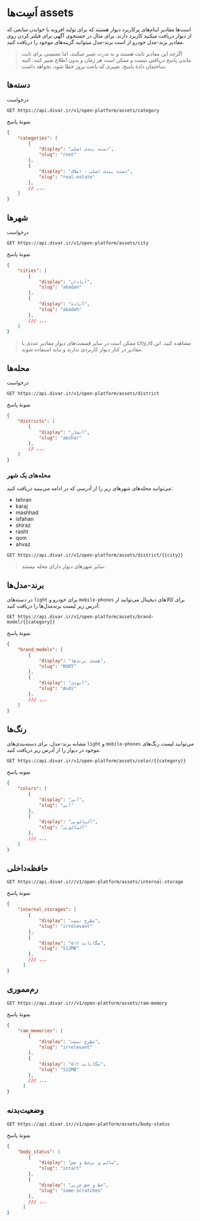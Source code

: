# اَسِت‌ها assets

است‌ها مقادیر اینام‌های پرکاربرد دیوار هستند که برای تولید افزونه یا خواندن
منابعی که از دیوار دریافت میکنید کاربرد دارند. برای مثال در جستجوی آگهی برای
فیلتر کردن روی مقادیر برند-مدل خودرو از است برند-مدل میتوانید گزینه‌های موجود را دریافت کنید.

> اگرچه این مقادیر ثابت هستند و به ندرت تغییر میکنند، اما تضمینی برای ثابت ماندن پاسخ دریافتی نیست و ممکن است هر زمان و بدون اطلاع تغییر کنند.
> البته ساختمان دادهٔ پاسخ، تغییری که باعث بروز خطا شود، نخواهد داشت.

## دسته‌ها

درخواست

```http
GET https://api.divar.ir/v1/open-platform/assets/category
```

نمونهٔ پاسخ

```JSON
{
    "categories": [
        {
            "display": "دسته بندی اصلی",
            "slug": "root"
        },
        {
            "display": "دسته بندی اصلی - املاک",
            "slug": "real-estate"
        },
        // ...
    ]
}
```

## شهرها

درخواست

```http
GET https://api.divar.ir/v1/open-platform/assets/city
```

نمونهٔ پاسخ

```JSON
{
    "cities": [
        {
            "display": "آبادان",
            "slug": "abadan"
        },
        {
            "display": "آباده",
            "slug": "abadeh"
        },
        /// ...
    ]
}
```

> ممکن است در سایر قسمت‌های دیوار مقادیر عددی یا city_id مشاهده کنید. این مقادیر در کنار دیوار کاربردی ندارند و نباید
> استفاده شوند.

## محله‌ها

درخواست

```http request
GET https://api.divar.ir/v1/open-platform/assets/district
```

نمونهٔ پاسخ

```JSON
{
    "districts": [
        {
            "display": "آبشار",
            "slug": "abshar"
        },
        // ...
    ]
}
```

### محله‌های یک شهر
می‌توانید محله‌های شهرهای زیر را از آدرسی که در ادامه می‌بینید دریافت کنید:
- tehran
- karaj
- mashhad
- isfahan
- shiraz
- rasht
- qom
- ahvaz

```http request
GET https://api.divar.ir/v1/open-platform/assets/district/{{city}}
```

> سایر شهرهای دیوار دارای محله نیستند.

## برند-مدل‌ها

در دسته‌های `light` برای خودرو و `mobile-phones` برای کالاهای دیجیتال می‌توانید از آدرس زیر لیست برند‌مدل‌ها را دریافت کنید:

```http request
GET https://api.divar.ir/v1/open-platform/assets/brand-model/{{category}}
```

نمونهٔ پاسخ

```JSON
{
    "brand_models": [
        {
            "display": "همه‌ی برند‌ها",
            "slug": "ROOT"
        },
        {
            "display": "آئودی",
            "slug": "Audi"
        },
        /// ...
    ]
}
```

## رنگ‌ها

مشابه برند-مدل، برای دسته‌بندی‌های `light` و `mobile-phones` می‌توانید لیست رنگ‌های موجود در دیوار را از آدرس زیر دریافت کنید.

```http request
GET https://api.divar.ir/v1/open-platform/assets/color/{{category}}
```
نمونه پاسخ

```JSON
{
    "colors": [
        {
            "display": "آبی",
            "slug": "آبی"
        },
        {
            "display": "آلبالویی",
            "slug": "آلبالویی"
        },
        /// ...
    ]
}
```

## حافظه‌داخلی

```http request
GET https://api.divar.ir//v1/open-platform/assets/internal-storage
```

نمونهٔ پاسخ

```JSON
{
    "internal_storages": [
        {
            "display": "مطرح نیست",
            "slug": "irrelevant"
        },
        {
            "display": "۵۱۲ مگابایت",
            "slug": "512MB"
        },
        /// ...
      ]
}
```

## رم‌مموری‌

```http request
GET https://api.divar.ir//v1/open-platform/assets/ram-memory
```


نمونهٔ پاسخ

```JSON
{
    "ram_memories": [
        {
            "display": "مطرح نیست",
            "slug": "irrelevant"
        },
        {
            "display": "۵۱۲ مگابایت",
            "slug": "512MB"
        },
        /// ...
      ]
}
```

## وضعیت‌بدنه

```http request
GET https://api.divar.ir//v1/open-platform/assets/body-status
```

نمونهٔ پاسخ

```JSON
{
    "body_status": [
        {
            "display": "سالم و بی‌خط و خش",
            "slug": "intact"
        },
        {
            "display": "خط و خش جزیی",
            "slug": "some-scratches"
        },
        /// ...
      ]
}
```
